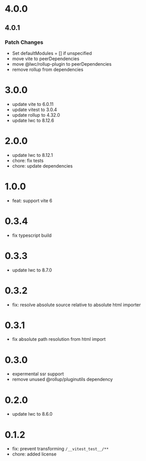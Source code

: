 # 4.0.0

## 4.0.1

### Patch Changes

- Set defaultModules = [] if unspecified
- move vite to peerDependencies
- move @lwc/rollup-plugin to peerDependencies
- remove rollup from dependencies

# 3.0.0

- update vite to 6.0.11
- update vitest to 3.0.4
- update rollup to 4.32.0
- update lwc to 8.12.6

# 2.0.0

- update lwc to 8.12.1
- chore: fix tests
- chore: update dependencies

# 1.0.0

- feat: support vite 6

# 0.3.4

- fix typescript build

# 0.3.3

- update lwc to 8.7.0

# 0.3.2

- fix: resolve absolute source relative to absolute html importer

# 0.3.1

- fix absolute path resolution from html import

# 0.3.0

- expermental ssr support
- remove unused @rollup/pluginutils dependency

# 0.2.0

- update lwc to 8.6.0

# 0.1.2

- fix: prevent transforming `/__vitest_test__/**`
- chore: added license
